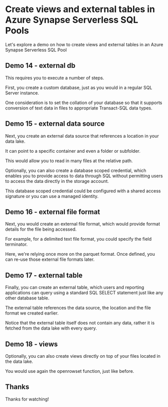 # Create views and external tables in Azure Synapse Serverless SQL Pools

Let's explore a demo on how to create views and external tables in an Azure Synapse Serverless SQL Pool

## Demo 14 - external db

This requires you to execute a number of steps.

First, you create a custom database, just as you would in a regular SQL Server instance.

One consideration is to set the collation of your database so that it supports conversion of text data in files to appropriate Transact-SQL data types.

## Demo 15 - external data source

Next, you create an external data source that references a location in your data lake.

It can point to a specific container and even a folder or subfolder.

This would allow you to read in many files at the relative path.

Optionally, you can also create a database scoped credential, which enables you to provide access to data through SQL without permitting users to access the data directly in the storage account.

This database scoped credential could be configured with a shared access signature or you can use a managed identity.

## Demo 16 - external file format

Next, you would create an external file format, which would provide format details for the file being accessed.

For example, for a delimited text file format, you could specify the field terminator.

Here, we're relying once more on the parquet format. Once defined, you can re-use those external file formats later.

## Demo 17 - external table

Finally, you can create an external table, which users and reporting applications can query using a standard SQL SELECT statement just like any other database table.

The external table references the data source, the location and the file format we created earlier.

Notice that the external table itself does not contain any data, rather it is fetched from the data lake with every query.

## Demo 18 - views

Optionally, you can also create views directly on top of your files located in the data lake.

You would use again the openrowset function, just like before.

## Thanks

Thanks for watching!
